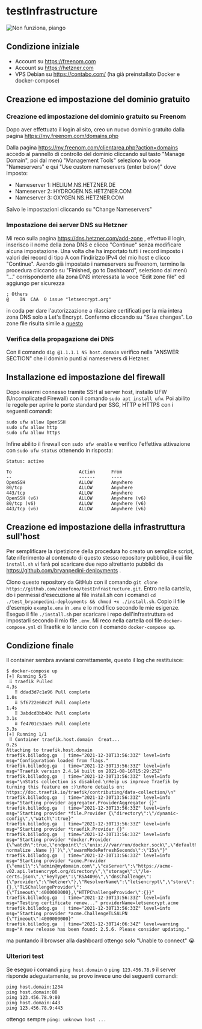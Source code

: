# testInfrastructure

![Non funziona, piango](https://emojipedia-us.s3.dualstack.us-west-1.amazonaws.com/thumbs/160/mozilla/36/loudly-crying-face_1f62d.png)


## Condizione iniziale

- Account su https://freenom.com
- Account su https://hetzner.com
- VPS Debian su https://contabo.com/ (ha già preinstallato Docker e docker-compose)


## Creazione ed impostazione del dominio gratuito

### Creazione ed impostazione del dominio gratuito su Freenom

Dopo aver effettuato il login al sito, creo un nuovo dominio gratuito dalla pagina https://my.freenom.com/domains.php

Dalla pagina https://my.freenom.com/clientarea.php?action=domains accedo al pannello di controllo del dominio cliccando sul tasto "Manage Domain", poi dal menù "Management Tools" seleziono la voce "Nameservers" e qui "Use custom nameservers (enter below)" dove imposto:
- Nameserver 1: HELIUM.NS.HETZNER.DE
- Nameserver 2: HYDROGEN.NS.HETZNER.COM
- Nameserver 3: OXYGEN.NS.HETZNER.COM

Salvo le impostazioni cliccando su "Change Nameservers"


### Impostazione dei server DNS su Hetzner

Mi reco sulla pagina https://dns.hetzner.com/add-zone , effettuo il login, inserisco il nome della zona DNS e clicco "Continue" senza modificare alcuna impostazione.
Una volta che ha importato tutti i record imposto i valori dei record di tipo A con l'indirizzo IPv4 del mio host e clicco "Continue".
Avendo già impostato i nameservers su Freenom, termino la procedura cliccando su "Finished, go to Dashboard", seleziono dal menù "..." corrispondente alla zona DNS interessata la voce "Edit zone file" ed aggiungo per sicurezza 
```
; Others
@    IN  CAA  0 issue "letsencrypt.org"
```
in coda per dare l'autorizzazione a rilasciare certificati per la mia intera zona DNS solo a Let's Encrypt.
Confermo cliccando su "Save changes". Lo zone file risulta simile a [questo](./zonefile-host.domain.txt)


### Verifica della propagazione dei DNS

Con il comando `dig @1.1.1.1 NS host.domain` verifico nella "ANSWER SECTION" che il dominio punti ai nameservers di Hetzner.


## Installazione ed impostazione del firewall

Dopo essermi connesso tramite SSH al server host, installo UFW (Uncomplicated Firewall) con il comando `sudo apt install ufw`.
Poi abilito le regole per aprire le porte standard per SSG, HTTP e HTTPS con i seguenti comandi:
```
sudo ufw allow OpenSSH
sudo ufw allow http
sudo ufw allow https
```
Infine abilito il firewall con `sudo ufw enable` e verifico l'effettiva attivazione con `sudo ufw status` ottenendo in risposta:
```
Status: active

To                         Action      From
--                         ------      ----
OpenSSH                    ALLOW       Anywhere         
80/tcp                     ALLOW       Anywhere                  
443/tcp                    ALLOW       Anywhere                  
OpenSSH (v6)               ALLOW       Anywhere (v6)             
80/tcp (v6)                ALLOW       Anywhere (v6)             
443/tcp (v6)               ALLOW       Anywhere (v6)
```

## Creazione ed impostazione della infrastruttura sull'host

Per semplificare la ripetizione della procedura ho creato un semplice script, fate riferimento al contenuto di questo stesso repository pubblico, il cui file `install.sh` vi farà poi scaricare due repo altrettanto pubblici da https://github.com/bryanpedini-deployments .

Clono questo repository da GitHub con il comando `git clone https://github.com/zenefono/testInfrastructure.git`.
Entro nella cartella, do i permessi d'esecuzione al file install.sh con i comandi `cd ./test_bryanpedini-deployments && chmod +x ./install.sh`.
Copio il file d'esempio `example.env` in `.env` e lo modifico secondo le mie esigenze.
Eseguo il file `./install.sh` per scaricare i repo dell'infrastruttura ed impostarli secondo il mio file `.env`.
Mi reco nella cartella col file `docker-compose.yml` di Traefik e lo lancio con il comando `docker-compose up`.


## Condizione finale

Il container sembra avviarsi correttamente, questo il log che restituisce:
```
$ docker-compose up
[+] Running 5/5
 ⠿ traefik Pulled                                                          4.3s
   ⠿ ddad3d7c1e96 Pull complete                                            1.0s
   ⠿ 5f6722e60c2f Pull complete                                            1.4s
   ⠿ 3abdcd3bb40c Pull complete                                            3.1s
   ⠿ fe4701c53ae5 Pull complete                                            3.3s
[+] Running 1/1
 ⠿ Container traefik.host.domain  Creat...                                 0.2s
Attaching to traefik.host.domain
traefik.billodog.ga  | time="2021-12-30T13:56:33Z" level=info msg="Configuration loaded from flags."
traefik.billodog.ga  | time="2021-12-30T13:56:33Z" level=info msg="Traefik version 2.4.14 built on 2021-08-16T15:29:25Z"
traefik.billodog.ga  | time="2021-12-30T13:56:33Z" level=info msg="\nStats collection is disabled.\nHelp us improve Traefik by turning this feature on :)\nMore details on: https://doc.traefik.io/traefik/contributing/data-collection/\n"
traefik.billodog.ga  | time="2021-12-30T13:56:33Z" level=info msg="Starting provider aggregator.ProviderAggregator {}"
traefik.billodog.ga  | time="2021-12-30T13:56:33Z" level=info msg="Starting provider *file.Provider {\"directory\":\"/dynamic-config\",\"watch\":true}"
traefik.billodog.ga  | time="2021-12-30T13:56:33Z" level=info msg="Starting provider *traefik.Provider {}"
traefik.billodog.ga  | time="2021-12-30T13:56:33Z" level=info msg="Starting provider *docker.Provider {\"watch\":true,\"endpoint\":\"unix:///var/run/docker.sock\",\"defaultRule\":\"Host(`{{ normalize .Name }}`)\",\"swarmModeRefreshSeconds\":\"15s\"}"
traefik.billodog.ga  | time="2021-12-30T13:56:33Z" level=info msg="Starting provider *acme.Provider {\"email\":\"admin@mydomain.com\",\"caServer\":\"https://acme-v02.api.letsencrypt.org/directory\",\"storage\":\"/le-certs.json\",\"keyType\":\"RSA4096\",\"dnsChallenge\":{\"provider\":\"hetzner\"},\"ResolverName\":\"letsencrypt\",\"store\":{},\"TLSChallengeProvider\":{\"Timeout\":4000000000},\"HTTPChallengeProvider\":{}}"
traefik.billodog.ga  | time="2021-12-30T13:56:33Z" level=info msg="Testing certificate renew..." providerName=letsencrypt.acme
traefik.billodog.ga  | time="2021-12-30T13:56:33Z" level=info msg="Starting provider *acme.ChallengeTLSALPN {\"Timeout\":4000000000}"
traefik.billodog.ga  | time="2021-12-30T14:06:34Z" level=warning msg="A new release has been found: 2.5.6. Please consider updating."
```
ma puntando il browser alla dashboard ottengo solo "Unable to connect" :sob:


### Ulteriori test

Se eseguo i comandi `ping host.domain` o `ping 123.456.78.9` il server risponde adeguatamente, se provo invece uno dei seguenti comandi:
```
ping host.domain:1234
ping host.domain:80
ping 123.456.78.9:80
ping host.domain:443
ping 123.456.78.9:443
```
ottengo sempre `ping: unknown host ...`
